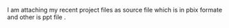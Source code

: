 I am attaching my recent project files as source file which is in pbix formate and other is ppt file .
